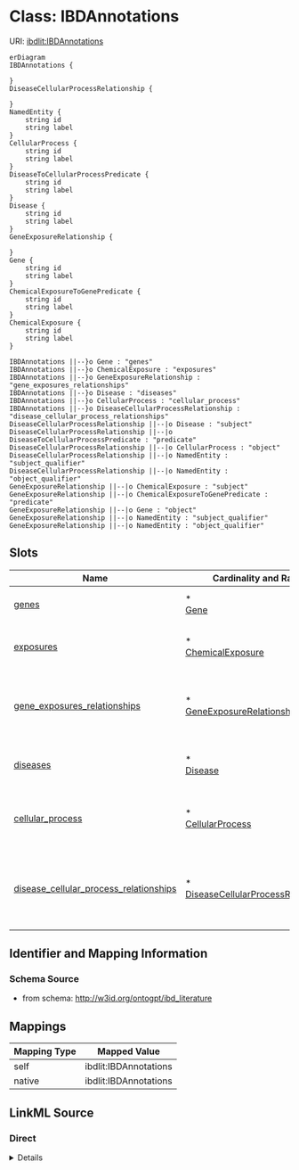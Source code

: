 

# Class: IBDAnnotations



URI: [ibdlit:IBDAnnotations](http://w3id.org/ontogpt/ibd_literature/IBDAnnotations)



```mermaid
erDiagram
IBDAnnotations {

}
DiseaseCellularProcessRelationship {

}
NamedEntity {
    string id  
    string label  
}
CellularProcess {
    string id  
    string label  
}
DiseaseToCellularProcessPredicate {
    string id  
    string label  
}
Disease {
    string id  
    string label  
}
GeneExposureRelationship {

}
Gene {
    string id  
    string label  
}
ChemicalExposureToGenePredicate {
    string id  
    string label  
}
ChemicalExposure {
    string id  
    string label  
}

IBDAnnotations ||--}o Gene : "genes"
IBDAnnotations ||--}o ChemicalExposure : "exposures"
IBDAnnotations ||--}o GeneExposureRelationship : "gene_exposures_relationships"
IBDAnnotations ||--}o Disease : "diseases"
IBDAnnotations ||--}o CellularProcess : "cellular_process"
IBDAnnotations ||--}o DiseaseCellularProcessRelationship : "disease_cellular_process_relationships"
DiseaseCellularProcessRelationship ||--|o Disease : "subject"
DiseaseCellularProcessRelationship ||--|o DiseaseToCellularProcessPredicate : "predicate"
DiseaseCellularProcessRelationship ||--|o CellularProcess : "object"
DiseaseCellularProcessRelationship ||--|o NamedEntity : "subject_qualifier"
DiseaseCellularProcessRelationship ||--|o NamedEntity : "object_qualifier"
GeneExposureRelationship ||--|o ChemicalExposure : "subject"
GeneExposureRelationship ||--|o ChemicalExposureToGenePredicate : "predicate"
GeneExposureRelationship ||--|o Gene : "object"
GeneExposureRelationship ||--|o NamedEntity : "subject_qualifier"
GeneExposureRelationship ||--|o NamedEntity : "object_qualifier"

```



<!-- no inheritance hierarchy -->


## Slots

| Name | Cardinality and Range | Description | Inheritance |
| ---  | --- | --- | --- |
| [genes](genes.md) | * <br/> [Gene](Gene.md) | semicolon-separated list of genes | direct |
| [exposures](exposures.md) | * <br/> [ChemicalExposure](ChemicalExposure.md) | semicolon-separated list of exposures | direct |
| [gene_exposures_relationships](gene_exposures_relationships.md) | * <br/> [GeneExposureRelationship](GeneExposureRelationship.md) | semicolon-separated list of gene to molecular activity relationships | direct |
| [diseases](diseases.md) | * <br/> [Disease](Disease.md) | semicolon-separated list of diseases | direct |
| [cellular_process](cellular_process.md) | * <br/> [CellularProcess](CellularProcess.md) | semicolon-separated list of cellular processes | direct |
| [disease_cellular_process_relationships](disease_cellular_process_relationships.md) | * <br/> [DiseaseCellularProcessRelationship](DiseaseCellularProcessRelationship.md) | semicolon-separated list of disease to cellular process relationships | direct |









## Identifier and Mapping Information







### Schema Source


* from schema: http://w3id.org/ontogpt/ibd_literature





## Mappings

| Mapping Type | Mapped Value |
| ---  | ---  |
| self | ibdlit:IBDAnnotations |
| native | ibdlit:IBDAnnotations |





## LinkML Source

<!-- TODO: investigate https://stackoverflow.com/questions/37606292/how-to-create-tabbed-code-blocks-in-mkdocs-or-sphinx -->

### Direct

<details>
```yaml
name: IBDAnnotations
from_schema: http://w3id.org/ontogpt/ibd_literature
attributes:
  genes:
    name: genes
    description: semicolon-separated list of genes
    from_schema: http://w3id.org/ontogpt/ibd_literature
    rank: 1000
    multivalued: true
    domain_of:
    - IBDAnnotations
    range: Gene
  exposures:
    name: exposures
    annotations:
      prompt:
        tag: prompt
        value: a chemical or molecule whose direct or indirect effects cause one or
          more entities to experience biological change
    description: semicolon-separated list of exposures
    from_schema: http://w3id.org/ontogpt/ibd_literature
    rank: 1000
    multivalued: true
    domain_of:
    - IBDAnnotations
    range: ChemicalExposure
  gene_exposures_relationships:
    name: gene_exposures_relationships
    description: semicolon-separated list of gene to molecular activity relationships
    from_schema: http://w3id.org/ontogpt/ibd_literature
    rank: 1000
    multivalued: true
    domain_of:
    - IBDAnnotations
    range: GeneExposureRelationship
  diseases:
    name: diseases
    description: semicolon-separated list of diseases
    from_schema: http://w3id.org/ontogpt/ibd_literature
    rank: 1000
    multivalued: true
    domain_of:
    - IBDAnnotations
    range: Disease
  cellular_process:
    name: cellular_process
    description: semicolon-separated list of cellular processes
    from_schema: http://w3id.org/ontogpt/ibd_literature
    rank: 1000
    multivalued: true
    domain_of:
    - IBDAnnotations
    range: CellularProcess
  disease_cellular_process_relationships:
    name: disease_cellular_process_relationships
    description: semicolon-separated list of disease to cellular process relationships
    from_schema: http://w3id.org/ontogpt/ibd_literature
    rank: 1000
    multivalued: true
    domain_of:
    - IBDAnnotations
    range: DiseaseCellularProcessRelationship
tree_root: true

```
</details>

### Induced

<details>
```yaml
name: IBDAnnotations
from_schema: http://w3id.org/ontogpt/ibd_literature
attributes:
  genes:
    name: genes
    description: semicolon-separated list of genes
    from_schema: http://w3id.org/ontogpt/ibd_literature
    rank: 1000
    multivalued: true
    alias: genes
    owner: IBDAnnotations
    domain_of:
    - IBDAnnotations
    range: Gene
  exposures:
    name: exposures
    annotations:
      prompt:
        tag: prompt
        value: a chemical or molecule whose direct or indirect effects cause one or
          more entities to experience biological change
    description: semicolon-separated list of exposures
    from_schema: http://w3id.org/ontogpt/ibd_literature
    rank: 1000
    multivalued: true
    alias: exposures
    owner: IBDAnnotations
    domain_of:
    - IBDAnnotations
    range: ChemicalExposure
  gene_exposures_relationships:
    name: gene_exposures_relationships
    description: semicolon-separated list of gene to molecular activity relationships
    from_schema: http://w3id.org/ontogpt/ibd_literature
    rank: 1000
    multivalued: true
    alias: gene_exposures_relationships
    owner: IBDAnnotations
    domain_of:
    - IBDAnnotations
    range: GeneExposureRelationship
  diseases:
    name: diseases
    description: semicolon-separated list of diseases
    from_schema: http://w3id.org/ontogpt/ibd_literature
    rank: 1000
    multivalued: true
    alias: diseases
    owner: IBDAnnotations
    domain_of:
    - IBDAnnotations
    range: Disease
  cellular_process:
    name: cellular_process
    description: semicolon-separated list of cellular processes
    from_schema: http://w3id.org/ontogpt/ibd_literature
    rank: 1000
    multivalued: true
    alias: cellular_process
    owner: IBDAnnotations
    domain_of:
    - IBDAnnotations
    range: CellularProcess
  disease_cellular_process_relationships:
    name: disease_cellular_process_relationships
    description: semicolon-separated list of disease to cellular process relationships
    from_schema: http://w3id.org/ontogpt/ibd_literature
    rank: 1000
    multivalued: true
    alias: disease_cellular_process_relationships
    owner: IBDAnnotations
    domain_of:
    - IBDAnnotations
    range: DiseaseCellularProcessRelationship
tree_root: true

```
</details>